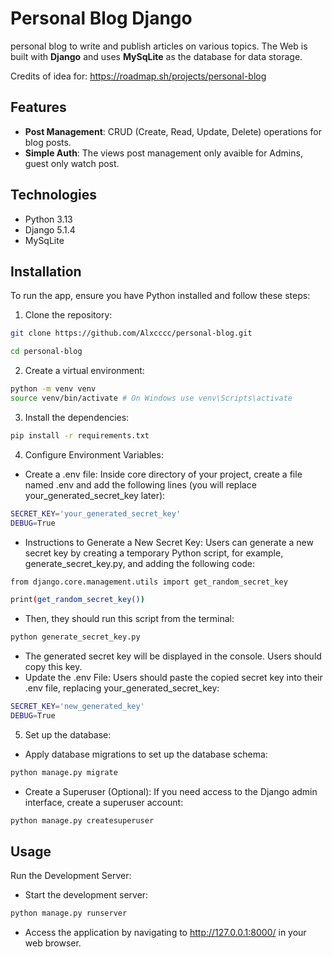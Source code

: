 
# Personal Blog Django

personal blog to write and publish articles on various topics. The Web is built with **Django** and uses **MySqLite** as the database for data storage.

Credits of idea for: https://roadmap.sh/projects/personal-blog


## Features

- **Post Management**: CRUD (Create, Read, Update, Delete) operations for blog posts.
- **Simple Auth**: The views post management only avaible for Admins, guest only watch post.


## Technologies
- Python 3.13
- Django 5.1.4
- MySqLite
## Installation

To run the app, ensure you have Python installed and follow these steps:

1. Clone the repository:

```bash
git clone https://github.com/Alxcccc/personal-blog.git

cd personal-blog
```

2. Create a virtual environment:
```bash
python -m venv venv
source venv/bin/activate # On Windows use venv\Scripts\activate
```

3. Install the dependencies:
```bash
pip install -r requirements.txt
```

4. Configure Environment Variables:
- Create a .env file: Inside core directory of your project, create a file named .env and add the following lines (you will replace your_generated_secret_key later):
```bash
SECRET_KEY='your_generated_secret_key'
DEBUG=True
```
- Instructions to Generate a New Secret Key: Users can generate a new secret key by creating a temporary Python script, for example, generate_secret_key.py, and adding the following code:
```bash
from django.core.management.utils import get_random_secret_key

print(get_random_secret_key())
```
- Then, they should run this script from the terminal:
```bash
python generate_secret_key.py
```
- The generated secret key will be displayed in the console. Users should copy this key.
- Update the .env File: Users should paste the copied secret key into their .env file, replacing your_generated_secret_key:
```bash
SECRET_KEY='new_generated_key'
DEBUG=True

```

5. Set up the database:
- Apply database migrations to set up the database schema:
```bash
python manage.py migrate
```
- Create a Superuser (Optional): If you need access to the Django admin interface, create a superuser account:
```bash
python manage.py createsuperuser
```


    
## Usage

Run the Development Server:

- Start the development server:
```bash
python manage.py runserver
```
- Access the application by navigating to http://127.0.0.1:8000/ in your web browser.


